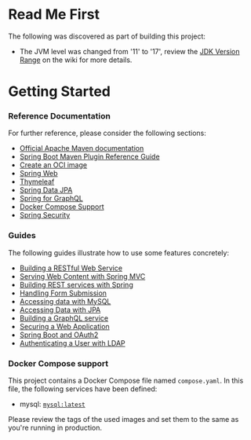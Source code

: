 # Read Me First
The following was discovered as part of building this project:

* The JVM level was changed from '11' to '17', review the [JDK Version Range](https://github.com/spring-projects/spring-framework/wiki/Spring-Framework-Versions#jdk-version-range) on the wiki for more details.

# Getting Started

### Reference Documentation
For further reference, please consider the following sections:

* [Official Apache Maven documentation](https://maven.apache.org/guides/index.html)
* [Spring Boot Maven Plugin Reference Guide](https://docs.spring.io/spring-boot/docs/3.1.4-SNAPSHOT/maven-plugin/reference/html/)
* [Create an OCI image](https://docs.spring.io/spring-boot/docs/3.1.4-SNAPSHOT/maven-plugin/reference/html/#build-image)
* [Spring Web](https://docs.spring.io/spring-boot/docs/3.1.4-SNAPSHOT/reference/htmlsingle/index.html#web)
* [Thymeleaf](https://docs.spring.io/spring-boot/docs/3.1.4-SNAPSHOT/reference/htmlsingle/index.html#web.servlet.spring-mvc.template-engines)
* [Spring Data JPA](https://docs.spring.io/spring-boot/docs/3.1.4-SNAPSHOT/reference/htmlsingle/index.html#data.sql.jpa-and-spring-data)
* [Spring for GraphQL](https://docs.spring.io/spring-boot/docs/$3.1.4-SNAPSHOT/reference/htmlsingle/index.html#web.graphql)
* [Docker Compose Support](https://docs.spring.io/spring-boot/docs/3.1.4-SNAPSHOT/reference/htmlsingle/index.html#features.docker-compose)
* [Spring Security](https://docs.spring.io/spring-boot/docs/3.1.4-SNAPSHOT/reference/htmlsingle/index.html#web.security)

### Guides
The following guides illustrate how to use some features concretely:

* [Building a RESTful Web Service](https://spring.io/guides/gs/rest-service/)
* [Serving Web Content with Spring MVC](https://spring.io/guides/gs/serving-web-content/)
* [Building REST services with Spring](https://spring.io/guides/tutorials/rest/)
* [Handling Form Submission](https://spring.io/guides/gs/handling-form-submission/)
* [Accessing data with MySQL](https://spring.io/guides/gs/accessing-data-mysql/)
* [Accessing Data with JPA](https://spring.io/guides/gs/accessing-data-jpa/)
* [Building a GraphQL service](https://spring.io/guides/gs/graphql-server/)
* [Securing a Web Application](https://spring.io/guides/gs/securing-web/)
* [Spring Boot and OAuth2](https://spring.io/guides/tutorials/spring-boot-oauth2/)
* [Authenticating a User with LDAP](https://spring.io/guides/gs/authenticating-ldap/)

### Docker Compose support
This project contains a Docker Compose file named `compose.yaml`.
In this file, the following services have been defined:

* mysql: [`mysql:latest`](https://hub.docker.com/_/mysql)

Please review the tags of the used images and set them to the same as you're running in production.

